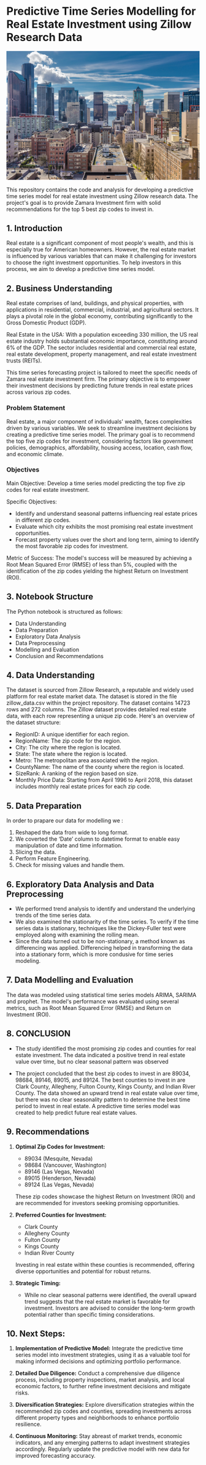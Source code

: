 # Predictive Time Series Modelling for Real Estate Investment using Zillow Research Data
![image](https://github.com/MWENDA1999/Predictive-Modeling-Time-Series-Forecasting-G9DSF-FT06-P4/blob/main/Image/cover1.jpg)

This repository contains the code and analysis for developing a predictive time series model for real estate investment using Zillow research data. The project's goal is to provide Zamara Investment firm with solid recommendations for the top 5 best zip codes to invest in.

## 1. Introduction
Real estate is a significant component of most people's wealth, and this is especially true for American homeowners. However, the real estate market is influenced by various variables that can make it challenging for investors to choose the right investment opportunities. To help investors in this process, we aim to develop a predictive time series model.

## 2. Business Understanding
Real estate comprises of land, buildings, and physical properties, with applications in residential, commercial, industrial, and agricultural sectors. It plays a pivotal role in the global economy, contributing significantly to the Gross Domestic Product (GDP).

Real Estate in the USA: With a population exceeding 330 million, the US real estate industry holds substantial economic importance, constituting around 6% of the GDP. The sector includes residential and commercial real estate, real estate development, property management, and real estate investment trusts (REITs).

This time series forecasting project is tailored to meet the specific needs of Zamara real estate investment firm. The primary objective is to empower their investment decisions by predicting future trends in real estate prices across various zip codes.

### Problem Statement
Real estate, a major component of individuals' wealth, faces complexities driven by various variables. We seek to streamline investment decisions by creating a predictive time series model. The primary goal is to recommend the top five zip codes for investment, considering factors like government policies, demographics, affordability, housing access, location, cash flow, and economic climate.
###  Objectives
Main Objective: Develop a time series model predicting the top five zip codes for real estate investment.

Specific Objectives:
* Identify and understand seasonal patterns influencing real estate prices in different zip codes.
* Evaluate which city exhibits the most promising real estate investment opportunities.
* Forecast property values over the short and long term, aiming to identify the most favorable zip codes for investment.

Metric of Success:
The model's success will be measured by achieving a Root Mean Squared Error (RMSE) of less than 5%, coupled with the identification of the zip codes yielding the highest Return on Investment (ROI).

## 3. Notebook Structure
The Python notebook is structured as follows:
- Data Understanding
- Data Preparation
- Exploratory Data Analysis
- Data Preprocessing
- Modelling and Evaluation
- Conclusion and Recommendations

## 4. Data Understanding
The dataset is sourced from Zillow Research, a reputable and widely used platform for real estate market data. The dataset is stored in the file zillow_data.csv within the project repository. The dataset contains 14723 rows and 272 columns.
The Zillow dataset provides detailed real estate data, with each row representing a unique zip code. Here's an overview of the dataset structure:
* RegionID: A unique identifier for each region.
* RegionName: The zip code for the region.
* City: The city where the region is located.
* State: The state where the region is located.
* Metro: The metropolitan area associated with the region.
* CountyName: The name of the county where the region is located.
* SizeRank: A ranking of the region based on size.
* Monthly Price Data: Starting from April 1996 to April 2018, this dataset includes monthly real estate prices for each zip code.

## 5. Data Preparation
In order to prapare our data for modelling we :
1. Reshaped the data from wide to long format. 
2. We coverted the ‘Date’ column to datetime format to enable easy manipulation of date and time information.
3. Slicing the data. 
4. Perform Feature Engineering.
5. Check for missing values and handle them. 

## 6. Exploratory Data Analysis and Data Preprocessing
* We performed trend analysis to identify and understand the underlying trends of the time series data.
* We also examined the stationarity of the time series. To verify if the time series data is stationary, techniques like the Dickey-Fuller test were employed along with examining the rolling mean. 
* Since the data turned out to be non-stationary, a method known as differencing was applied. Differencing helped in transforming the data into a stationary form, which is more condusive for time series modeling.

## 7. Data Modelling and Evaluation
The data was modeled using statistical time series models ARIMA, SARIMA and prophet. The model's performance was evaluated using several metrics, such as Root Mean Squared Error (RMSE) and Return on Investment (ROI).

## 8. CONCLUSION
* The study identified the most promising zip codes and counties for real estate investment. The data indicated a positive trend in real estate value over time, but no clear seasonal pattern was observed

* The project concluded that the best zip codes to invest in are 89034, 98684, 89146, 89015, and 89124. The best counties to invest in are Clark County, Allegheny, Fulton County, Kings County, and Indian River County. The data showed an upward trend in real estate value over time, but there was no clear seasonality pattern to determine the best time period to invest in real estate. A predictive time series model was created to help predict future real estate values.

## 9. Recommendations
1. **Optimal Zip Codes for Investment:**
   - 89034 (Mesquite, Nevada)
   - 98684 (Vancouver, Washington)
   - 89146 (Las Vegas, Nevada)
   - 89015 (Henderson, Nevada)
   - 89124 (Las Vegas, Nevada)
  
   These zip codes showcase the highest Return on Investment (ROI) and are recommended for investors seeking promising opportunities.

2. **Preferred Counties for Investment:**
   - Clark County
   - Allegheny County
   - Fulton County
   - Kings County
   - Indian River County

   Investing in real estate within these counties is recommended, offering diverse opportunities and potential for robust returns.

3. **Strategic Timing:**
   - While no clear seasonal patterns were identified, the overall upward trend suggests that the real estate market is favorable for investment. Investors are advised to consider the long-term growth potential rather than specific timing considerations.

## 10. **Next Steps:**

1. **Implementation of Predictive Model:**
   Integrate the predictive time series model into investment strategies, using it as a valuable tool for making informed decisions and optimizing portfolio performance.

2. **Detailed Due Diligence:**
   Conduct a comprehensive due diligence process, including property inspections, market analysis, and local economic factors, to further refine investment decisions and mitigate risks.

3. **Diversification Strategies:**
   Explore diversification strategies within the recommended zip codes and counties, spreading investments across different property types and neighborhoods to enhance portfolio resilience.

4. **Continuous Monitoring:**
   Stay abreast of market trends, economic indicators, and any emerging patterns to adapt investment strategies accordingly. Regularly update the predictive model with new data for improved forecasting accuracy.
